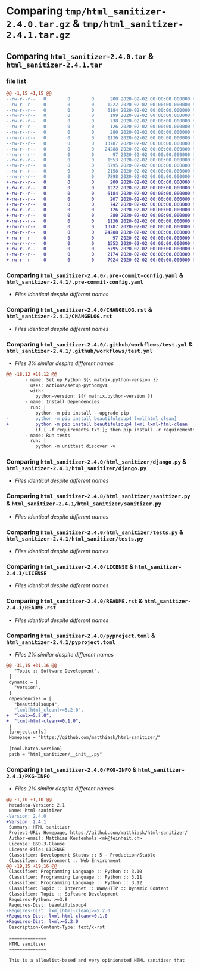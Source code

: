 # Comparing `tmp/html_sanitizer-2.4.0.tar.gz` & `tmp/html_sanitizer-2.4.1.tar.gz`

## Comparing `html_sanitizer-2.4.0.tar` & `html_sanitizer-2.4.1.tar`

### file list

```diff
@@ -1,15 +1,15 @@
--rw-r--r--   0        0        0      200 2020-02-02 00:00:00.000000 html_sanitizer-2.4.0/.editorconfig
--rw-r--r--   0        0        0     1222 2020-02-02 00:00:00.000000 html_sanitizer-2.4.0/.pre-commit-config.yaml
--rw-r--r--   0        0        0     6184 2020-02-02 00:00:00.000000 html_sanitizer-2.4.0/CHANGELOG.rst
--rw-r--r--   0        0        0      199 2020-02-02 00:00:00.000000 html_sanitizer-2.4.0/tox.ini
--rw-r--r--   0        0        0      738 2020-02-02 00:00:00.000000 html_sanitizer-2.4.0/.github/workflows/test.yml
--rw-r--r--   0        0        0      126 2020-02-02 00:00:00.000000 html_sanitizer-2.4.0/html_sanitizer/__init__.py
--rw-r--r--   0        0        0      280 2020-02-02 00:00:00.000000 html_sanitizer-2.4.0/html_sanitizer/__main__.py
--rw-r--r--   0        0        0     1136 2020-02-02 00:00:00.000000 html_sanitizer-2.4.0/html_sanitizer/django.py
--rw-r--r--   0        0        0    13787 2020-02-02 00:00:00.000000 html_sanitizer-2.4.0/html_sanitizer/sanitizer.py
--rw-r--r--   0        0        0    24288 2020-02-02 00:00:00.000000 html_sanitizer-2.4.0/html_sanitizer/tests.py
--rw-r--r--   0        0        0       97 2020-02-02 00:00:00.000000 html_sanitizer-2.4.0/.gitignore
--rw-r--r--   0        0        0     1553 2020-02-02 00:00:00.000000 html_sanitizer-2.4.0/LICENSE
--rw-r--r--   0        0        0     6795 2020-02-02 00:00:00.000000 html_sanitizer-2.4.0/README.rst
--rw-r--r--   0        0        0     2158 2020-02-02 00:00:00.000000 html_sanitizer-2.4.0/pyproject.toml
--rw-r--r--   0        0        0     7898 2020-02-02 00:00:00.000000 html_sanitizer-2.4.0/PKG-INFO
+-rw-r--r--   0        0        0      200 2020-02-02 00:00:00.000000 html_sanitizer-2.4.1/.editorconfig
+-rw-r--r--   0        0        0     1222 2020-02-02 00:00:00.000000 html_sanitizer-2.4.1/.pre-commit-config.yaml
+-rw-r--r--   0        0        0     6184 2020-02-02 00:00:00.000000 html_sanitizer-2.4.1/CHANGELOG.rst
+-rw-r--r--   0        0        0      207 2020-02-02 00:00:00.000000 html_sanitizer-2.4.1/tox.ini
+-rw-r--r--   0        0        0      742 2020-02-02 00:00:00.000000 html_sanitizer-2.4.1/.github/workflows/test.yml
+-rw-r--r--   0        0        0      126 2020-02-02 00:00:00.000000 html_sanitizer-2.4.1/html_sanitizer/__init__.py
+-rw-r--r--   0        0        0      280 2020-02-02 00:00:00.000000 html_sanitizer-2.4.1/html_sanitizer/__main__.py
+-rw-r--r--   0        0        0     1136 2020-02-02 00:00:00.000000 html_sanitizer-2.4.1/html_sanitizer/django.py
+-rw-r--r--   0        0        0    13787 2020-02-02 00:00:00.000000 html_sanitizer-2.4.1/html_sanitizer/sanitizer.py
+-rw-r--r--   0        0        0    24288 2020-02-02 00:00:00.000000 html_sanitizer-2.4.1/html_sanitizer/tests.py
+-rw-r--r--   0        0        0       97 2020-02-02 00:00:00.000000 html_sanitizer-2.4.1/.gitignore
+-rw-r--r--   0        0        0     1553 2020-02-02 00:00:00.000000 html_sanitizer-2.4.1/LICENSE
+-rw-r--r--   0        0        0     6795 2020-02-02 00:00:00.000000 html_sanitizer-2.4.1/README.rst
+-rw-r--r--   0        0        0     2174 2020-02-02 00:00:00.000000 html_sanitizer-2.4.1/pyproject.toml
+-rw-r--r--   0        0        0     7924 2020-02-02 00:00:00.000000 html_sanitizer-2.4.1/PKG-INFO
```

### Comparing `html_sanitizer-2.4.0/.pre-commit-config.yaml` & `html_sanitizer-2.4.1/.pre-commit-config.yaml`

 * *Files identical despite different names*

### Comparing `html_sanitizer-2.4.0/CHANGELOG.rst` & `html_sanitizer-2.4.1/CHANGELOG.rst`

 * *Files identical despite different names*

### Comparing `html_sanitizer-2.4.0/.github/workflows/test.yml` & `html_sanitizer-2.4.1/.github/workflows/test.yml`

 * *Files 3% similar despite different names*

```diff
@@ -18,12 +18,12 @@
       - name: Set up Python ${{ matrix.python-version }}
         uses: actions/setup-python@v4
         with:
           python-version: ${{ matrix.python-version }}
       - name: Install dependencies
         run: |
           python -m pip install --upgrade pip
-          python -m pip install beautifulsoup4 lxml[html_clean]
+          python -m pip install beautifulsoup4 lxml lxml-html-clean
           if [ -f requirements.txt ]; then pip install -r requirements.txt; fi
       - name: Run tests
         run: |
           python -m unittest discover -v
```

### Comparing `html_sanitizer-2.4.0/html_sanitizer/django.py` & `html_sanitizer-2.4.1/html_sanitizer/django.py`

 * *Files identical despite different names*

### Comparing `html_sanitizer-2.4.0/html_sanitizer/sanitizer.py` & `html_sanitizer-2.4.1/html_sanitizer/sanitizer.py`

 * *Files identical despite different names*

### Comparing `html_sanitizer-2.4.0/html_sanitizer/tests.py` & `html_sanitizer-2.4.1/html_sanitizer/tests.py`

 * *Files identical despite different names*

### Comparing `html_sanitizer-2.4.0/LICENSE` & `html_sanitizer-2.4.1/LICENSE`

 * *Files identical despite different names*

### Comparing `html_sanitizer-2.4.0/README.rst` & `html_sanitizer-2.4.1/README.rst`

 * *Files identical despite different names*

### Comparing `html_sanitizer-2.4.0/pyproject.toml` & `html_sanitizer-2.4.1/pyproject.toml`

 * *Files 2% similar despite different names*

```diff
@@ -31,15 +31,16 @@
   "Topic :: Software Development",
 ]
 dynamic = [
   "version",
 ]
 dependencies = [
   "beautifulsoup4",
-  "lxml[html_clean]>=5.2.0",
+  "lxml>=5.2.0",
+  "lxml-html-clean>=0.1.0",
 ]
 [project.urls]
 Homepage = "https://github.com/matthiask/html-sanitizer/"
 
 [tool.hatch.version]
 path = "html_sanitizer/__init__.py"
```

### Comparing `html_sanitizer-2.4.0/PKG-INFO` & `html_sanitizer-2.4.1/PKG-INFO`

 * *Files 2% similar despite different names*

```diff
@@ -1,10 +1,10 @@
 Metadata-Version: 2.1
 Name: html-sanitizer
-Version: 2.4.0
+Version: 2.4.1
 Summary: HTML sanitizer
 Project-URL: Homepage, https://github.com/matthiask/html-sanitizer/
 Author-email: Matthias Kestenholz <mk@feinheit.ch>
 License: BSD-3-Clause
 License-File: LICENSE
 Classifier: Development Status :: 5 - Production/Stable
 Classifier: Environment :: Web Environment
@@ -19,15 +19,16 @@
 Classifier: Programming Language :: Python :: 3.10
 Classifier: Programming Language :: Python :: 3.11
 Classifier: Programming Language :: Python :: 3.12
 Classifier: Topic :: Internet :: WWW/HTTP :: Dynamic Content
 Classifier: Topic :: Software Development
 Requires-Python: >=3.8
 Requires-Dist: beautifulsoup4
-Requires-Dist: lxml[html-clean]>=5.2.0
+Requires-Dist: lxml-html-clean>=0.1.0
+Requires-Dist: lxml>=5.2.0
 Description-Content-Type: text/x-rst
 
 ==============
 HTML sanitizer
 ==============
 
 This is a allowlist-based and very opinionated HTML sanitizer that
```

